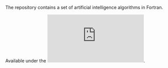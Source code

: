 The repository contains a set of artificial intelligence algorithms in Fortran.

Available under the ![BSD 3-Clause No Military License](https://github.com/piotrbajdek/Fortran_AI/blob/main/LICENSE.md).
